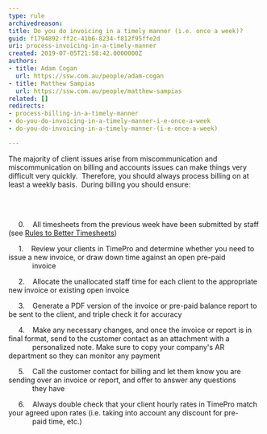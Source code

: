 ```yaml
---
type: rule
archivedreason: 
title: Do you do invoicing in a timely manner (i.e. once a week)?
guid: f1794892-ff2c-41b6-8234-f812f95ffe2d
uri: process-invoicing-in-a-timely-manner
created: 2019-07-05T21:58:42.0000000Z
authors:
- title: Adam Cogan
  url: https://ssw.com.au/people/adam-cogan
- title: Matthew Sampias
  url: https://ssw.com.au/people/matthew-sampias
related: []
redirects:
- process-billing-in-a-timely-manner
- do-you-do-invoicing-in-a-timely-manner-i-e-once-a-week
- do-you-do-invoicing-in-a-timely-manner-(i-e-once-a-week)

---
```



<p>The majority of client issues arise from miscommunication and miscommunication on billing and accounts issues can make things very difficult very quickly.&#160;&#160;Therefore, you should always process billing on at least a weekly basis.&#160;&#160;During billing you should ensure&#58;​<br></p>
<br><excerpt class='endintro'></excerpt><br>
<p>&#160; &#160;&#160; 0. &#160;&#160; All timesheets from the previous week have been submitted by staff (see <a href="/_layouts/15/FIXUPREDIRECT.ASPX?WebId=3dfc0e07-e23a-4cbb-aac2-e778b71166a2&amp;TermSetId=07da3ddf-0924-4cd2-a6d4-a4809ae20160&amp;TermId=cb136e2c-2bd9-47d0-adb6-8f905dc7b828">Rules to Better Timesheets</a>)&#160;</p><p>&#160; &#160;&#160; 1. &#160;&#160; Review your clients in TimePro and determine whether you need to issue a new invoice, or draw down time against an open pre-paid &#160; &#160; &#160;<br>&#160; &#160; &#160; &#160; &#160; &#160; invoice</p><p>&#160; &#160;&#160; 2. &#160;&#160; Allocate the unallocated staff time for each client to the appropriate new invoice or existing open invoice</p><p>&#160; &#160;&#160; 3. &#160;&#160; Generate a PDF version of the invoice or pre-paid balance report to be sent to the client, and triple check it for accuracy</p><p>&#160; &#160;&#160; 4. &#160;&#160; Make any necessary changes, and once the invoice or report is in final format, send to the customer contact as an attachment with a &#160; &#160; &#160;&#160;<br>&#160; &#160; &#160; &#160; &#160; &#160; personalized note. Make sure to copy your company's AR department so they can monitor any payment&#160;</p><p>&#160; &#160;&#160; 5. &#160;&#160; Call the customer contact for billing and let them know you are sending over an invoice or report, and offer to answer any questions&#160;<br>&#160; &#160; &#160; &#160; &#160; &#160; they have</p><p>&#160; &#160;&#160; 6. &#160;&#160; Always double check that your client hourly rates in TimePro match your agreed upon rates (i.e. taking into account any discount for pre-<br>&#160; &#160; &#160; &#160; &#160; &#160; paid time, etc.)​</p><br>


